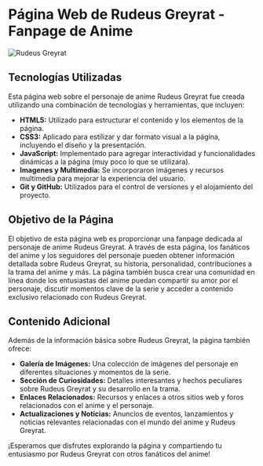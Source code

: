 # Página Web de Rudeus Greyrat - Fanpage de Anime

![Rudeus Greyrat](https://i0.wp.com/genzay.com/wp-content/uploads/2023/04/mushukotensei-01.png?resize=578%2C1024&ssl=1)

## Tecnologías Utilizadas

Esta página web sobre el personaje de anime Rudeus Greyrat fue creada utilizando una combinación de tecnologías y herramientas, que incluyen:

- **HTML5:** Utilizado para estructurar el contenido y los elementos de la página.
- **CSS3:** Aplicado para estilizar y dar formato visual a la página, incluyendo el diseño y la presentación.
- **JavaScript:** Implementado para agregar interactividad y funcionalidades dinámicas a la página (muy poco lo que se utilizara).
- **Imagenes y Multimedia:** Se incorporaron imágenes y recursos multimedia para mejorar la experiencia del usuario.
- **Git y GitHub:** Utilizados para el control de versiones y el alojamiento del proyecto.

## Objetivo de la Página

El objetivo de esta página web es proporcionar una fanpage dedicada al personaje de anime Rudeus Greyrat. A través de esta página, los fanáticos del anime y los seguidores del personaje pueden obtener información detallada sobre Rudeus Greyrat, su historia, personalidad, contribuciones a la trama del anime y más. La página también busca crear una comunidad en línea donde los entusiastas del anime puedan compartir su amor por el personaje, discutir momentos clave de la serie y acceder a contenido exclusivo relacionado con Rudeus Greyrat.

## Contenido Adicional

Además de la información básica sobre Rudeus Greyrat, la página también ofrece:

- **Galería de Imágenes:** Una colección de imágenes del personaje en diferentes situaciones y momentos de la serie.
- **Sección de Curiosidades:** Detalles interesantes y hechos peculiares sobre Rudeus Greyrat y su desarrollo en la trama.
- **Enlaces Relacionados:** Recursos y enlaces a otros sitios web y foros relacionados con el anime y el personaje.
- **Actualizaciones y Noticias:** Anuncios de eventos, lanzamientos y noticias relevantes relacionadas con el mundo del anime y Rudeus Greyrat.

¡Esperamos que disfrutes explorando la página y compartiendo tu entusiasmo por Rudeus Greyrat con otros fanáticos del anime!
